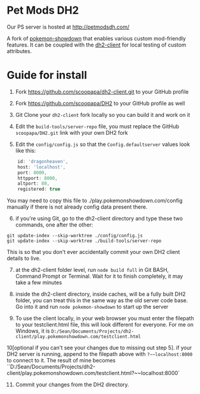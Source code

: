 Pet Mods DH2
========================================================================

Our PS server is hosted at http://petmodsdh.com/

A fork of [pokemon-showdown](https://github.com/smogon/pokemon-showdown) that enables various custom mod-friendly features. It can be coupled with the [dh2-client](https://github.com/scoopapa/dh2-client) for local testing of custom attributes.

Guide for install
========================================================================

1. Fork https://github.com/scoopapa/dh2-client.git to your GitHub profile

2. Fork https://github.com/scoopapa/DH2 to your GitHub profile as well

3. Git Clone your `dh2-client` fork locally so you can build it and work on it

4. Edit the `build-tools/server-repo` file, you must replace the GitHub `scoopapa/DH2.git` link with your own DH2 fork

5. Edit the `config/config.js` so that the `Config.defaultserver` values look like this:
```js
    id: 'dragonheaven',
    host: 'localhost',
    port: 8000,
    httpport: 8000,
    altport: 80,
    registered: true
```
You may need to copy this file to ./play.pokemonshowdown.com/config manually if there is not already config data present there.

6. if you're using Git, go to the dh2-client directory and type these two commands, one after the other:

 ```
git update-index --skip-worktree ./config/config.js
git update-index --skip-worktree ./build-tools/server-repo
```
This is so that you don't ever accidentally commit your own DH2 client details to live.

7. at the dh2-client folder level, run `node build full` in Git BASH, Command Prompt or Terminal. Wait for it to finish completely, it may take a few minutes

8. inside the dh2-client directory, inside caches, will be a fully built DH2 folder, you can treat this in the same way as the old server code base. Go into it and run `node pokemon-showdown` to start up the server

9. To use the client locally, in your web browser you must enter the filepath to your testclient.html file, this will look different for everyone. For me on Windows, it is `D:/Sean/Documents/Projects/dh2-client/play.pokemonshowdown.com/testclient.html`

10[optional if you can't see your changes due to missing out step 5]. if your DH2 server is running, append to the filepath above with `?~~localhost:8000` to connect to it. The result of mine becomes ``D:/Sean/Documents/Projects/dh2-client/play.pokemonshowdown.com/testclient.html?~~localhost:8000`

11. Commit your changes from the DH2 directory.
